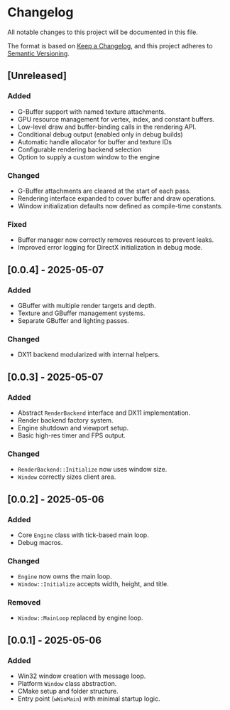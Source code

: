# Changelog

All notable changes to this project will be documented in this file.

The format is based on [Keep a Changelog](https://keepachangelog.com/en/1.1.0/),
and this project adheres to [Semantic Versioning](https://semver.org/spec/v2.0.0.html).

## [Unreleased]

### Added

- G-Buffer support with named texture attachments.
- GPU resource management for vertex, index, and constant buffers.
- Low-level draw and buffer-binding calls in the rendering API.
- Conditional debug output (enabled only in debug builds)
- Automatic handle allocator for buffer and texture IDs
- Configurable rendering backend selection
- Option to supply a custom window to the engine

### Changed

- G-Buffer attachments are cleared at the start of each pass.
- Rendering interface expanded to cover buffer and draw operations.
- Window initialization defaults now defined as compile-time constants.

### Fixed

- Buffer manager now correctly removes resources to prevent leaks.
- Improved error logging for DirectX initialization in debug mode.

## [0.0.4] - 2025-05-07

### Added

- GBuffer with multiple render targets and depth.
- Texture and GBuffer management systems.
- Separate GBuffer and lighting passes.

### Changed

- DX11 backend modularized with internal helpers.

## [0.0.3] - 2025-05-07

### Added

- Abstract `RenderBackend` interface and DX11 implementation.
- Render backend factory system.
- Engine shutdown and viewport setup.
- Basic high-res timer and FPS output.

### Changed

- `RenderBackend::Initialize` now uses window size.
- `Window` correctly sizes client area.

## [0.0.2] - 2025-05-06

### Added

- Core `Engine` class with tick-based main loop.
- Debug macros.

### Changed

- `Engine` now owns the main loop.
- `Window::Initialize` accepts width, height, and title.

### Removed

- `Window::MainLoop` replaced by engine loop.

## [0.0.1] - 2025-05-06

### Added

- Win32 window creation with message loop.
- Platform `Window` class abstraction.
- CMake setup and folder structure.
- Entry point (`wWinMain`) with minimal startup logic.
